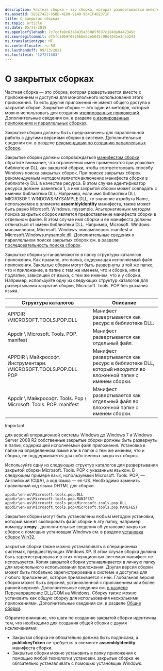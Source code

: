 ```yaml
---
description: Частная сборка — это сборка, которая развертывается вместе с приложением и доступна для монопольного использования этого приложения.
ms.assetid: 5E0E7423-85BD-4ED0-9149-9541F4D2371F
title: О закрытых сборках
ms.topic: article
ms.date: 05/31/2018
ms.openlocfilehash: 7c7ccfe8c63a8435a33085f607c2040a0a42345c
ms.sourcegitcommit: d75fc10b9f0825bbe5ce5045c90d4045e3c53243
ms.translationtype: MT
ms.contentlocale: ru-RU
ms.lasthandoff: 09/13/2021
ms.locfileid: "127271803"
---
```

# <a name="about-private-assemblies"></a>О закрытых сборках

Частная сборка — это сборка, которая развертывается вместе с приложением и доступна для монопольного использования этого приложения. То есть другие приложения не имеют общего доступа к закрытой сборке. Закрытые сборки — это один из методов, которые можно использовать для создания [изолированных приложений](isolated-applications.md). Дополнительные сведения см. в разделе [о изолированных приложениях и параллельных сборках](about-isolated-applications-and-side-by-side-assemblies.md).

Закрытые сборки должны быть предназначены для параллельной работы с другими версиями сборки в системе. Дополнительные сведения см. в разделе [рекомендации по созданию параллельных сборок](guidelines-for-creating-side-by-side-assemblies.md).

Закрытые сборки должны сопровождаться [манифестом сборки](assembly-manifests.md). обратите внимание, что ограничения имен применяются при упаковке библиотеки DLL как закрытой сборки, чтобы соответствовать способу Windows поиска закрытых сборок. При поиске закрытых сборок рекомендуемым методом является включение манифеста сборки в библиотеку DLL в качестве ресурса. В этом случае идентификатор ресурса должен равняться 1, а имя закрытой сборки может совпадать с именем библиотеки DLL. Например, если имя библиотеки DLL MICROSOFT.WINDOWS.MYSAMPLE.DLL, то значение атрибута Name, используемое в элементе **assemblyIdentity** манифеста, также может быть равно Microsoft. Windows. mysample. Альтернативным методом поиска закрытых сборок является предоставление манифеста сборки в отдельном файле. В этом случае имя сборки и ее манифеста должны отличаться от имени библиотеки DLL. Например, Microsoft. Windows. мисамплеасм, Microsoft. Windows. мисамплеасм. manifest и Microsoft.Windows.mysample.dll. Дополнительные сведения о параллельном поиске закрытых сборок см. в разделе [последовательность поиска сборок](assembly-searching-sequence.md).

Закрытые сборки устанавливаются в папку структуры каталогов приложения. Как правило, это папка, содержащая исполняемый файл приложения. Закрытые сборки могут быть развернуты в той же папке, что и приложение, в папке с тем же именем, что и сборка, или в подпапке, зависящей от языка, с тем же именем, что и у сборки. Например, используйте одну из следующих структур каталогов для развертывания закрытой сборки, Microsoft. Tools. POP без указания языка.



| Структура каталогов                                       | Описание                                                                                            |
|-----------------------------------------------------------|--------------------------------------------------------------------------------------------------------|
| APPDIR \\MICROSOFT.TOOLS.POP.DLL                           | Манифест развертывается как ресурс в библиотеке DLL.                                                     |
| Appdir \\ Microsoft. Tools. POP. manifest                      | Манифест развертывается как отдельный файл.                                                           |
| APPDIR \\ Майкрософт. Инструментари. \\MICROSOFT.TOOLS.POP.DLL POP      | Манифест развертывается как ресурс в библиотеке DLL, который находится во вложенной папке с именем сборки. |
| Appdir \\ Майкрософт. Tools. Pop \\ Microsoft. Tools. POP. manifest | Манифест развертывается как отдельный файл во вложенной папке с именем сборки.                 |



 

> [!IMPORTANT]
>
> для версий операционной системы Windows до Windows 7 и Windows Server 2008 R2 собственные закрытые сборки должны быть развернуты в папке, содержащей исполняемый файл приложения. Установка в папке на определенном языке или в папке с тем же именем, что и сборка, не поддерживается для собственных закрытых сборок.

 

Используйте одну из следующих структур каталогов для развертывания закрытой сборки Microsoft. Tools. POP с указанным языком. В следующем примере язык, используемый Microsoft. Tools. POP, — Английский (США), а код языка — en-US. Необходимо заменить правильный код языка DHTML для сборки.

``` syntax
appdir\en-us\Microsoft.tools.pop.DLL
appdir\en-us\Microsoft.tools.pop.MANIFEST
appdir\en-us\Microsoft.tools.pop\Microsoft.tools.pop.DLL
appdir\en-us\Microsoft.tools.pop\Microsoft.tools.pop.MANIFEST
```

Закрытые сборки могут быть установлены любым методом установки, который может скопировать файл сборки в эту папку, например команду **xcopy** . дополнительные сведения об установке закрытых сборок с помощью установщик Windows см. в разделе [установка сборок Win32](../msi/installation-of-win32-assemblies.md).

закрытые сборки также можно устанавливать в операционных системах, предшествующих Windows XP. В этом случае сборка должна быть зарегистрирована и в этих операционных системах манифест не используется. Копия закрытой сборки устанавливается в личную папку для монопольного использования приложения. Другая версия сборки может быть глобально зарегистрирована в системе и доступна для любого приложения, которое привязывается к ней. Глобальная версия сборки может быть версией, установленной с приложением или более ранней версией. Дополнительные сведения см. [в разделе Перенаправление DLL/COM на Windows](dll-com-redirection-on-windows.md). Сборку также можно установить как общую сборку для использования несколькими приложениями. Дополнительные сведения см. в разделе [Общие сборки](/windows/desktop/Msi/shared-assemblies).

Обратите внимание, что шаги по созданию закрытой сборки идентичны тем, что необходимо для создания общей сборки с двумя исключениями:

-   Закрытая сборка не обязательно должна быть подписана, а **publickeyToken** не требуется в элементе **assemblyIdentity** манифеста сборки.
-   Закрытые сборки можно установить в папку приложения с помощью любой технологии установки. закрытые сборки не обязательно устанавливать с помощью установщик Windows.

 

 
